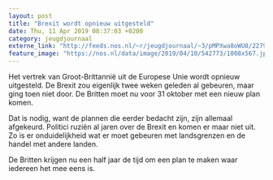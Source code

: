 ```yaml
---
layout: post
title: "Brexit wordt opnieuw uitgesteld"
date: Thu, 11 Apr 2019 08:37:03 +0200
category: jeugdjournaal
externe_link: "http://feeds.nos.nl/~r/jeugdjournaal/~3/pMPXwa8oWU8/2279941"
feature_image: "https://nos.nl/data/image/2019/04/10/542773/1008x567.jpg"
---
```


<p>Het vertrek van Groot-Brittannië uit de Europese Unie wordt opnieuw uitgesteld. De Brexit zou eigenlijk twee weken geleden al gebeuren, maar ging toen niet door. De Britten moet nu voor 31 oktober met een nieuw plan komen. </p>
<p>Dat is nodig, want de plannen die eerder bedacht zijn, zijn allemaal afgekeurd. Politici ruziën al jaren over de Brexit en komen er maar niet uit. Zo is er onduidelijkheid wat er moet gebeuren met landsgrenzen en de handel met andere landen. </p>
<p>De Britten krijgen nu een half jaar de tijd om een plan te maken waar iedereen het mee eens is. </p><img src="http://feeds.feedburner.com/~r/jeugdjournaal/~4/pMPXwa8oWU8" height="1" width="1" alt=""/>
